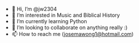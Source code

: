- 👋 Hi, I’m @jw2304
- 👀 I’m interested in Music and Biblical History
- 🌱 I’m currently learning Python
- 💞️ I’m looking to collaborate on anything really :)
- 📫 How to reach me (josemawong1@hotmail.com)

<!---
jw2304/jw2304 is a ✨ special ✨ repository because its `README.md` (this file) appears on your GitHub profile.
You can click the Preview link to take a look at your changes.
--->
